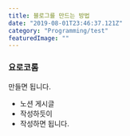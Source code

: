 ```yaml
---
title: 블로그를 만드는 방법
date: "2019-08-01T23:46:37.121Z"
category: "Programming/test"
featuredImage: ""
---
```


### 요로코롬
만들면 됩니다.

- 노션 게시글
- 작성하듯이
- 작성하면 됩니다.
